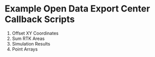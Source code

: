 # Example Open Data Export Center Callback Scripts

1. Offset XY Coordinates
2. Sum RTK Areas
3. Simulation Results
4. Point Arrays